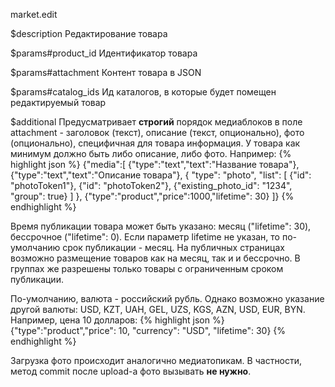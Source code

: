 market.edit

$description
Редактирование товара

$params#product_id
Идентификатор товара

$params#attachment
Контент товара в JSON

$params#catalog_ids
Ид каталогов, в которые будет помещен редактируемый товар

$additional
Предусматривает **строгий** порядок медиаблоков в поле attachment - заголовок (текст), описание (текст, опционально), фото (опционально), специфичная для товара информация. У товара как минимум должно быть либо описание, либо фото. Например:
{% highlight json %}
{"media":[
	{"type":"text","text":"Название товара"},
	{"type":"text","text":"Описание товара"},
	{
	    "type": "photo",
	    "list": [
	        {"id": "photoToken1"}, 
	        {"id": "photoToken2"}, 
	        {"existing_photo_id": "1234", "group": true}
	    ]
	},
	{"type":"product","price":1000,"lifetime": 30}
]}
{% endhighlight %}

Время публикации товара может быть указано: месяц ("lifetime": 30), бессрочное ("lifetime": 0). Если параметр lifetime не указан, то по-умолчанию срок публикации - месяц.
На публичных страницах возможно размещение товаров как на месяц, так и и бессрочно. В группах же разрешены только товары с ограниченным сроком публикации.

По-умолчанию, валюта - российский рубль. Однако возможно указание другой валюты: USD, KZT, UAH, GEL, UZS, KGS, AZN, USD, EUR, BYN. Например, цена 10 долларов:
{% highlight json %}
{"type":"product","price": 10, "currency": "USD", "lifetime": 30}
{% endhighlight %}

Загрузка фото происходит аналогично медиатопикам. В частности, метод commit после upload-а фото вызывать **не нужно**.